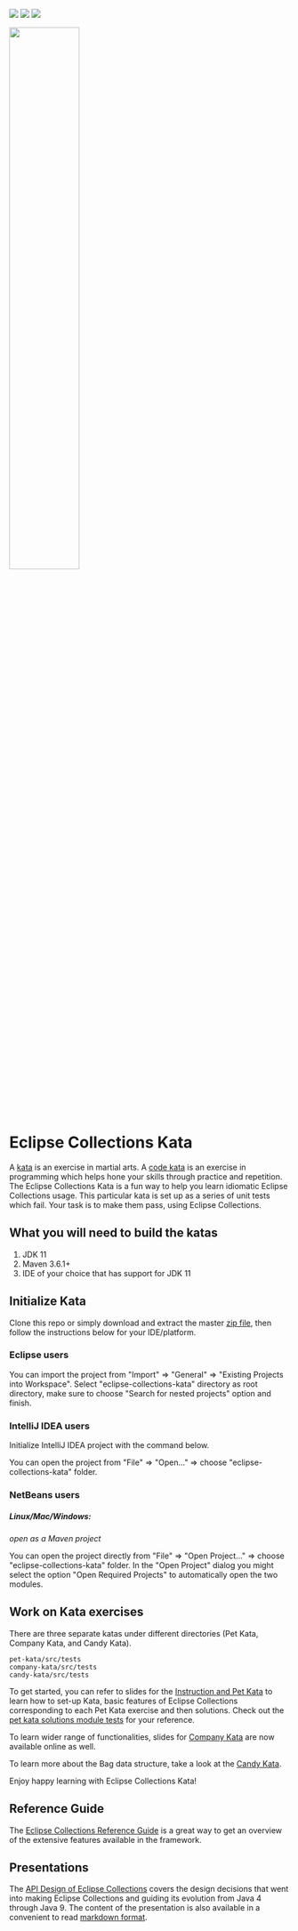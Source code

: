 <!--
  ~ Copyright (c) 2020 Goldman Sachs and others.
  ~ All rights reserved. This program and the accompanying materials
  ~ are made available under the terms of the Eclipse Public License v1.0
  ~ and Eclipse Distribution License v. 1.0 which accompany this distribution.
  ~ The Eclipse Public License is available at http://www.eclipse.org/legal/epl-v10.html
  ~ and the Eclipse Distribution License is available at
  ~ http://www.eclipse.org/org/documents/edl-v10.php.
  -->
[![][license-epl img]][license-epl]
[![][license-edl img]][license-edl]
[![][actions img]][actions]  

<a href="https://www.eclipse.org/collections/"><img src="https://github.com/eclipse/eclipse-collections-kata/blob/master/docs/shared/eclipse-collections-logo.png" height="50%" width="50%"></a>
  
Eclipse Collections Kata 
========================
A [kata](https://en.wikipedia.org/wiki/Kata) is an exercise in martial arts. 
A [code kata](http://codekata.com/) is an exercise in programming which helps hone your skills through practice and repetition. 
The Eclipse Collections Kata is a fun way to help you learn idiomatic Eclipse Collections usage. 
This particular kata is set up as a series of unit tests which fail. 
Your task is to make them pass, using Eclipse Collections.

What you will need to build the katas
-------------------------------------
1. JDK 11
2. Maven 3.6.1+
3. IDE of your choice that has support for JDK 11

Initialize Kata
---------------
Clone this repo or simply download and extract the master [zip file](https://github.com/eclipse/eclipse-collections-kata/archive/master.zip), 
then follow the instructions below for your IDE/platform. 


### Eclipse users

You can import the project from "Import" => "General" => "Existing Projects into Workspace".
Select "eclipse-collections-kata" directory as root directory, 
make sure to choose "Search for nested projects" option and finish.
### IntelliJ IDEA users

Initialize IntelliJ IDEA project with the command below. 

You can open the project from "File" => "Open..." => choose "eclipse-collections-kata" folder.

### NetBeans users

##### Linux/Mac/Windows:

_open as a Maven project_

You can open the project directly from "File" => "Open Project..." => choose "eclipse-collections-kata" folder.
In the "Open Project" dialog you might select the option "Open Required Projects" to automatically open the two modules.

Work on Kata exercises
----------------------
There are three separate katas under different directories (Pet Kata, Company Kata, and Candy Kata).

```
pet-kata/src/tests
company-kata/src/tests
candy-kata/src/tests
```

To get started, you can refer to slides for the [Instruction and Pet Kata](http://eclipse.github.io/eclipse-collections-kata/) to learn how to set-up Kata, basic features of Eclipse Collections corresponding to each Pet Kata exercise and then solutions. 
Check out the [pet kata solutions module tests](https://github.com/eclipse/eclipse-collections-kata/tree/master/pet-kata-solutions/src/test/java/org/eclipse/collections/petkata) for your reference.

To learn wider range of functionalities, slides for [Company Kata](http://eclipse.github.io/eclipse-collections-kata/company-kata) are now available online as well. 

To learn more about the Bag data structure, take a look at the [Candy Kata](candy-kata).

Enjoy happy learning with Eclipse Collections Kata!


Reference Guide
---------------
The [Eclipse Collections Reference Guide](https://github.com/eclipse/eclipse-collections/blob/master/docs/guide.md) is a great way to get an overview of the extensive features available in the framework.


Presentations
-------------
The [API Design of Eclipse Collections](http://eclipse.github.io/eclipse-collections-kata/api-design) covers the design 
decisions that went into making Eclipse Collections and guiding its evolution from Java 4 through Java 9. 
The content of the presentation is also available in a convenient to read [markdown format](https://github.com/eclipse/eclipse-collections-kata/blob/master/docs/api-design/slides.md). 

[actions]:https://github.com/eclipse/eclipse-collections-kata/actions?query=workflow%3A%22Eclipse+Collections+Kata+CI+Build%22
[actions img]:https://github.com/eclipse/eclipse-collections-kata/workflows/Eclipse%20Collections%20Kata%20CI%20Build/badge.svg?branch=master

[license-epl]:LICENSE-EPL-1.0.txt
[license-epl img]:https://img.shields.io/badge/License-EPL-blue.svg

[license-edl]:LICENSE-EDL-1.0.txt
[license-edl img]:https://img.shields.io/badge/License-EDL-blue.svg
